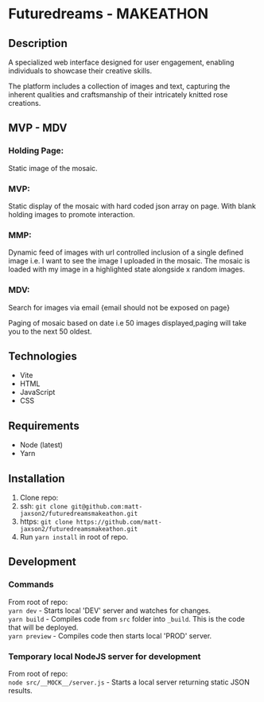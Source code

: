 # Futuredreams - MAKEATHON

## Description

A specialized web interface designed for user engagement, enabling individuals to showcase their creative skills.

The platform includes a collection of images and text, capturing the inherent qualities and craftsmanship of their intricately knitted rose creations.

## MVP - MDV

### Holding Page:  
Static image of the mosaic.

### MVP:  
Static display of the mosaic with hard coded json array on page. With blank holding images to promote interaction.

### MMP:  
Dynamic feed of images with url controlled inclusion of a single defined image i.e. I want to see the image I uploaded in the mosaic. The mosaic is loaded with my image in a highlighted state alongside x random images. 

### MDV:  
Search for images via email {email should not be exposed on page}

Paging of mosaic based on date i.e 50 images displayed,paging will take you to the next 50 oldest.

## Technologies

- Vite
- HTML
- JavaScript
- CSS

## Requirements

- Node (latest)
- Yarn

## Installation

1. Clone repo:
  1. ssh: `git clone git@github.com:matt-jaxson2/futuredreamsmakeathon.git`
  1. https: `git clone https://github.com/matt-jaxson2/futuredreamsmakeathon.git`
1. Run `yarn install` in root of repo.

## Development

### Commands
From root of repo:  
`yarn dev` - Starts local 'DEV' server and watches for changes.  
`yarn build` - Compiles code from `src` folder into `_build`. This is the code that will be deployed.  
`yarn preview` - Compiles code then starts local 'PROD' server.  

### Temporary local NodeJS server for development
From root of repo:  
`node src/__MOCK__/server.js` - Starts a local server returning static JSON results.  
